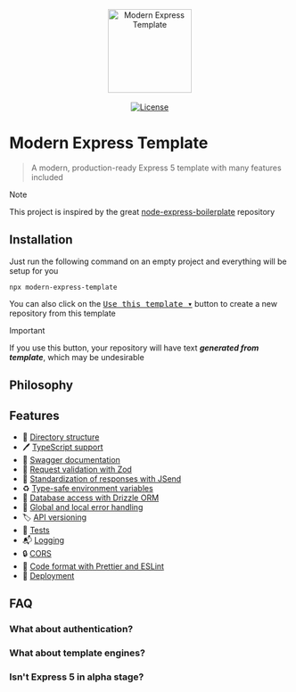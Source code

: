 <div align="center">
  <a href="https://github.com/willpinha/modern-express-template">
    <img width="150" alt="Modern Express Template" src="https://github.com/willpinha/modern-express-template/assets/86596621/94518c9d-92e2-4b3d-abe7-a5823a66a9d7" />
  </a>
</div>

<br />

<div align="center">
  <a href="https://github.com/willpinha/modern-express-template/blob/master/LICENSE">
    <img alt="License" src="https://img.shields.io/github/license/willpinha/modern-express-template?style=flat-square&link=https%3A%2F%2Fgithub.com%2Fwillpinha%2Fmodern-express-template%2Fblob%2Fmaster%2FLICENSE" />
  </a>
</div>

# Modern Express Template

> A modern, production-ready Express 5 template with many features included

> [!NOTE]
> This project is inspired by the great [node-express-boilerplate](https://github.com/hagopj13/node-express-boilerplate) repository

## Installation

Just run the following command on an empty project and everything will be setup for you

```
npx modern-express-template
```

You can also click on the <kbd>[Use this template ▾](https://github.com/new?template_name=modern-express-template&template_owner=willpinha)</kbd>
button to create a new repository from this template

> [!IMPORTANT]
> If you use this button, your repository will have text ***generated from template***, which may be undesirable

## Philosophy



## Features

- 📂 [Directory structure]()
- 🖊️ [TypeScript support]()
- 📖 [Swagger documentation]()
- 🔎 [Request validation with Zod]()
- 📮 [Standardization of responses with JSend]()
- ♻️ [Type-safe environment variables]()
- 💾 [Database access with Drizzle ORM]()
- 🧯 [Global and local error handling]()
- 🏷️ [API versioning]()
- 🧪 [Tests]()
- 📬 [Logging]()
- 🔒 [CORS]()
- 📐 [Code format with Prettier and ESLint]()
- 🚀 [Deployment]()

## FAQ

### What about authentication?

### What about template engines?

### Isn't Express 5 in alpha stage?
